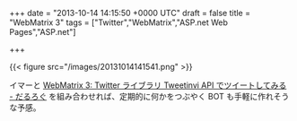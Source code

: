 
+++
date = "2013-10-14 14:15:50 +0000 UTC"
draft = false
title = "WebMatrix 3"
tags = ["Twitter","WebMatrix","ASP.net Web Pages","ASP.net"]

+++


{{< figure src="/images/20131014141541.png"  >}}

イマーと <a href="https://blog.daruyanagi.jp/entry/2013/09/07/055029">WebMatrix 3: Twitter ライブラリ Tweetinvi API でツイートしてみる - だるろぐ</a> を組み合わせれば、定期的に何かをつぶやく BOT も手軽に作れそうな予感。



